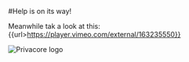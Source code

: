 #Help is on its way!

Meanwhile tak a look at this:  
{{url>https://player.vimeo.com/external/163235550}}


![Privacore logo](https://www.privacore.com/wp-content/uploads/2015/12/Privacore-logo.png)

